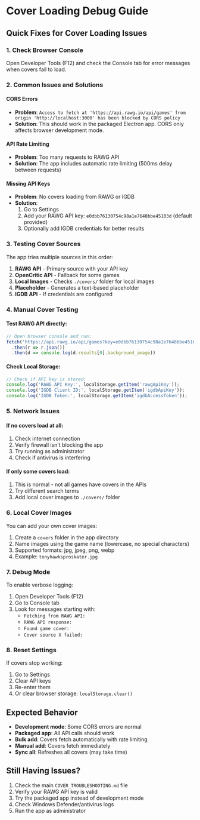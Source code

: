 # Cover Loading Debug Guide

## Quick Fixes for Cover Loading Issues

### 1. Check Browser Console
Open Developer Tools (F12) and check the Console tab for error messages when covers fail to load.

### 2. Common Issues and Solutions

#### CORS Errors
- **Problem**: `Access to fetch at 'https://api.rawg.io/api/games' from origin 'http://localhost:3000' has been blocked by CORS policy`
- **Solution**: This should work in the packaged Electron app. CORS only affects browser development mode.

#### API Rate Limiting
- **Problem**: Too many requests to RAWG API
- **Solution**: The app includes automatic rate limiting (500ms delay between requests)

#### Missing API Keys
- **Problem**: No covers loading from RAWG or IGDB
- **Solution**: 
  1. Go to Settings
  2. Add your RAWG API key: `e0dbb76130754c98a1e7648bbe45103d` (default provided)
  3. Optionally add IGDB credentials for better results

### 3. Testing Cover Sources

The app tries multiple sources in this order:
1. **RAWG API** - Primary source with your API key
2. **OpenCritic API** - Fallback for some games
3. **Local Images** - Checks `./covers/` folder for local images
4. **Placeholder** - Generates a text-based placeholder
5. **IGDB API** - If credentials are configured

### 4. Manual Cover Testing

#### Test RAWG API directly:
```javascript
// Open browser console and run:
fetch('https://api.rawg.io/api/games?key=e0dbb76130754c98a1e7648bbe45103d&search=halo&page_size=1')
  .then(r => r.json())
  .then(d => console.log(d.results[0].background_image))
```

#### Check Local Storage:
```javascript
// Check if API key is stored:
console.log('RAWG API Key:', localStorage.getItem('rawgApiKey'));
console.log('IGDB Client ID:', localStorage.getItem('igdbApiKey'));
console.log('IGDB Token:', localStorage.getItem('igdbAccessToken'));
```

### 5. Network Issues

#### If no covers load at all:
1. Check internet connection
2. Verify firewall isn't blocking the app
3. Try running as administrator
4. Check if antivirus is interfering

#### If only some covers load:
1. This is normal - not all games have covers in the APIs
2. Try different search terms
3. Add local cover images to `./covers/` folder

### 6. Local Cover Images

You can add your own cover images:
1. Create a `covers` folder in the app directory
2. Name images using the game name (lowercase, no special characters)
3. Supported formats: jpg, jpeg, png, webp
4. Example: `tonyhawksproskater.jpg`

### 7. Debug Mode

To enable verbose logging:
1. Open Developer Tools (F12)
2. Go to Console tab
3. Look for messages starting with:
   - `Fetching from RAWG API:`
   - `RAWG API response:`
   - `Found game cover:`
   - `Cover source X failed:`

### 8. Reset Settings

If covers stop working:
1. Go to Settings
2. Clear API keys
3. Re-enter them
4. Or clear browser storage: `localStorage.clear()`

## Expected Behavior

- **Development mode**: Some CORS errors are normal
- **Packaged app**: All API calls should work
- **Bulk add**: Covers fetch automatically with rate limiting
- **Manual add**: Covers fetch immediately
- **Sync all**: Refreshes all covers (may take time)

## Still Having Issues?

1. Check the main `COVER_TROUBLESHOOTING.md` file
2. Verify your RAWG API key is valid
3. Try the packaged app instead of development mode
4. Check Windows Defender/antivirus logs
5. Run the app as administrator